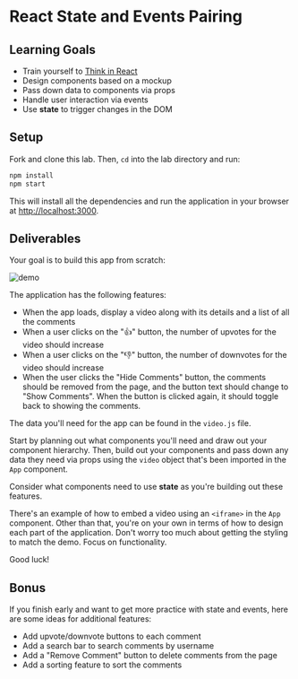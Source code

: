 # React State and Events Pairing

## Learning Goals

- Train yourself to [Think in React](https://reactjs.org/docs/thinking-in-react.html)
- Design components based on a mockup
- Pass down data to components via props
- Handle user interaction via events
- Use **state** to trigger changes in the DOM

## Setup

Fork and clone this lab. Then, `cd` into the lab directory and run:

```sh
npm install
npm start
```

This will install all the dependencies and run the application in your browser at [http://localhost:3000](http://localhost:3000).

## Deliverables

Your goal is to build this app from scratch:

![demo](https://raw.githubusercontent.com/learn-co-curriculum/react-hooks-state-events-pairing/master/demo.png)

The application has the following features:

- When the app loads, display a video along with its details and a list of all
  the comments
- When a user clicks on the "👍" button, the number of upvotes for the video
  should increase
- When a user clicks on the "👎" button, the number of downvotes for the video
  should increase
- When the user clicks the "Hide Comments" button, the comments should be
  removed from the page, and the button text should change to "Show Comments".
  When the button is clicked again, it should toggle back to showing the
  comments.

The data you'll need for the app can be found in the `video.js` file.

Start by planning out what components you'll need and draw out your component
hierarchy. Then, build out your components and pass down any data they need via
props using the `video` object that's been imported in the `App` component.

Consider what components need to use **state** as you're building out these
features.

There's an example of how to embed a video using an `<iframe>` in the `App`
component. Other than that, you're on your own in terms of how to design each
part of the application. Don't worry too much about getting the styling to match
the demo. Focus on functionality.

Good luck!

## Bonus

If you finish early and want to get more practice with state and events, here are some ideas for additional features:

- Add upvote/downvote buttons to each comment
- Add a search bar to search comments by username
- Add a "Remove Comment" button to delete comments from the page
- Add a sorting feature to sort the comments





